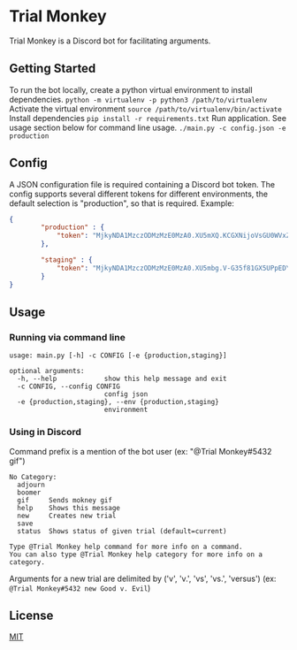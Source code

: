 # Trial Monkey

Trial Monkey is a Discord bot for facilitating arguments.

## Getting Started
To run the bot locally, create a python virtual environment to install dependencies.
`python -m virtualenv -p python3 /path/to/virtualenv`
Activate the virtual environment
`source /path/to/virtualenv/bin/activate`
Install dependencies
`pip install -r requirements.txt`
Run application. See usage section below for command line usage.
`./main.py -c config.json -e production`

## Config
A JSON configuration file is required containing a Discord bot token. The config supports several different tokens for different environments, the default selection is "production", so that is required. Example:
```json
{
        "production" : {
            "token": "MjkyNDA1MzczODMzMzE0MzA0.XU5mXQ.KCGXNijoVsGU0WVxZ5FUARfCUGY"
        },

        "staging" : {
            "token": "MjkyNDA1MzczODMzMzE0MzA0.XU5mbg.V-G35f81GX5UPpEDYSSyl0TE4CM"
        }
}
```

## Usage
### Running via command line
```
usage: main.py [-h] -c CONFIG [-e {production,staging}]

optional arguments:
  -h, --help            show this help message and exit
  -c CONFIG, --config CONFIG
                        config json
  -e {production,staging}, --env {production,staging}
                        environment
```
### Using in Discord
Command prefix is a mention of the bot user (ex: "@Trial Monkey#5432 gif")
```
​No Category:
  adjourn
  boomer
  gif     Sends mokney gif
  help    Shows this message
  new     Creates new trial
  save
  status  Shows status of given trial (default=current)

Type @Trial Monkey help command for more info on a command.
You can also type @Trial Monkey help category for more info on a category.
```
Arguments for a new trial are delimited by ('v', 'v.', 'vs', 'vs.', 'versus') (ex: `@Trial Monkey#5432 new Good v. Evil`)

## License
[MIT](https://choosealicense.com/licenses/mit/)
